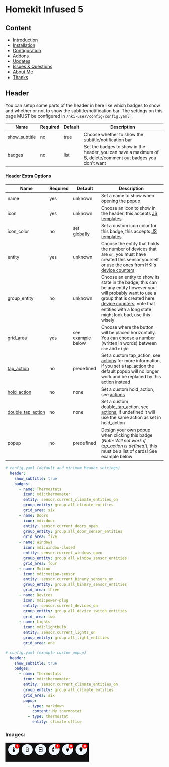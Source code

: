 # Homekit Infused 5

## Content
- [Introduction](../index.md)
- [Installation](../installation.md)
- [Configuration](../configuration.md)
- [Addons](../addons.md)
- [Updates](../updates.md)
- [Issues & Questions](../issues.md)
- [About Me](../about.md)
- [Thanks](../thanks.md)

## Header

You can setup some parts of the header in here like which badges to show and whether or not to show the subtitle/notification bar. 
The settings on this page MUST be configured in `/hki-user/config/config.yaml`!

| Name | Required | Default | Description |
|----------------------------------|-------------|----------------------|-----------------------------------------------------------------------------------------------------------------------------------------------------------------------------------|
| show_subtitle | no | true | Choose whether to show the subtitle/notification bar |
| badges | no | list | Set the badges to show in the header, you can have a maximum of 8, delete/comment out badges you don't want |

#### Header Extra Options

| Name | Required | Default | Description |
|----------------------------------|-------------|----------------------|-----------------------------------------------------------------------------------------------------------------------------------------------------------------------------------|
| name | yes | unknown | Set a name to show when opening the popup |
| icon | yes | unknown | Choose an icon to show in the header, this accepts [JS templates](https://github.com/custom-cards/button-card#javascript-templates) |
| icon_color | no | set globally | Set a custom icon color for this badge, this accepts [JS templates](https://github.com/custom-cards/button-card#javascript-templates) |
| entity | yes | unknown | Choose the entity that holds the number of devices that are `on`, you must have created this sensor yourself or use the ones from HKI's [device counters](device-counters.md) |
| group_entity | no | unknown | Choose an entity to show its state in the badge, this can be any entity however you will probably want to use a group that is created here [device counters](device-counters.md), note that entities with a long state might look bad, use this wisely |
| grid_area | yes | see example below | Choose where the button will be placed horizontally. You can choose a number (written in words) between `one` and `eight` |
| [tap_action](https://github.com/custom-cards/button-card#Action) | no | predefined | Set a custom tap_action, see [actions](https://github.com/custom-cards/button-card#Action) for more information, if you set a tap_action the default popup will no longer work and be replaced by this action instead |
| [hold_action](https://github.com/custom-cards/button-card#Action) | no | none | Set a custom hold_action, see [actions](https://github.com/custom-cards/button-card#Action) |
| [double_tap_action](https://github.com/custom-cards/button-card#Action) | no | none | Set a custom double_tap_action, see [actions](https://github.com/custom-cards/button-card#Action), if undefined it will use the same action as set in hold_action |
| popup | no | predefined | Design your own popup when clicking this badge (*Note: Will not work if tap_action is defined!*), this must be a list of cards! See example below |

```yaml
# config.yaml (default and minimum header settings)
  header:
    show_subtitle: true 
    badges: 
      - name: Thermostats
        icon: mdi:thermometer
        entity: sensor.current_climate_entities_on
        group_entity: group.all_climate_entities
        grid_area: six
      - name: Doors
        icon: mdi:door
        entity: sensor.current_doors_open
        group_entity: group.all_door_sensor_entities
        grid_area: five
      - name: Windows
        icon: mdi:window-closed
        entity: sensor.current_windows_open
        group_entity: group.all_window_sensor_entities
        grid_area: four
      - name: Motion
        icon: mdi:motion-sensor
        entity: sensor.current_binary_sensors_on
        group_entity: group.all_binary_sensor_entities
        grid_area: three
      - name: Devices
        icon: mdi:power-plug
        entity: sensor.current_devices_on
        group_entity: group.all_device_switch_entities
        grid_area: two
      - name: Lights
        icon: mdi:lightbulb
        entity: sensor.current_lights_on
        group_entity: group.all_light_entities
        grid_area: one
```
```yaml
# config.yaml (example custom popup)
  header:
    show_subtitle: true 
    badges: 
      - name: Thermostats
        icon: mdi:thermometer
        entity: sensor.current_climate_entities_on
        group_entity: group.all_climate_entities
        grid_area: six
        popup:
          - type: markdown
            content: My thermostat
          - type: thermostat
            entity: climate.office
```

### Images:

![Homekit Infused](../images/hki-header.png)
